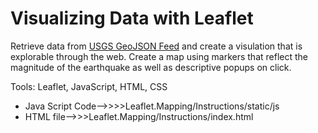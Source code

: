 # Visualizing Data with Leaflet
Retrieve data from [USGS GeoJSON Feed](http://earthquake.usgs.gov/earthquakes/feed/v1.0/geojson.php) and create a visulation that is explorable through the web. Create a map using markers that reflect the magnitude of the earthquake as well as descriptive popups on click. 

Tools: Leaflet, JavaScript, HTML, CSS

* Java Script Code-->>>>Leaflet.Mapping/Instructions/static/js
* HTML file-->>>Leaflet.Mapping/Instructions/index.html

